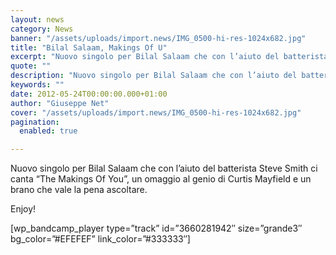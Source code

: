 ```yaml
---
layout: news
category: News
banner: "/assets/uploads/import.news/IMG_0500-hi-res-1024x682.jpg"
title: "Bilal Salaam, Makings Of U"
excerpt: "Nuovo singolo per Bilal Salaam che con l’aiuto del batterista Steve Smith ci canta “The Makings Of You”, un omaggio al genio di Curtis Mayfield e un brano che vale la pena ascoltare. Enjoy! [wp_bandcamp_player type=”track” id=”3660281942″ size=”grande3″ bg_color=”#EFEFEF” link_color=”#333333&#"
quote: ""
description: "Nuovo singolo per Bilal Salaam che con l’aiuto del batterista Steve Smith ci canta “The Makings Of You”, un omaggio al genio di Curtis Mayfield e un brano che vale la pena ascoltare. Enjoy! [wp_bandcamp_player type=”track” id=”3660281942″ size=”grande3″ bg_color=”#EFEFEF” link_color=”#333333&#"
keywords: ""
date: 2012-05-24T00:00:00.000+01:00
author: "Giuseppe Net"
cover: "/assets/uploads/import.news/IMG_0500-hi-res-1024x682.jpg"
pagination:
  enabled: true

---
```


Nuovo singolo per Bilal Salaam che con l’aiuto del batterista Steve Smith ci canta “The Makings Of You”, un omaggio al genio di Curtis Mayfield e un brano che vale la pena ascoltare.

Enjoy!

\[wp\_bandcamp\_player type=”track” id=”3660281942″ size=”grande3″ bg\_color=”#EFEFEF” link\_color=”#333333″\]